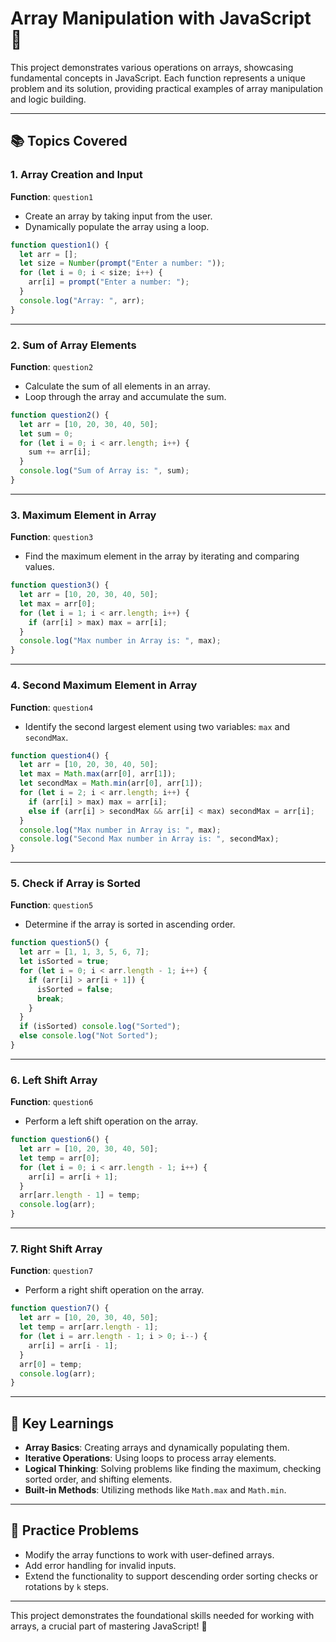 # **Array Manipulation with JavaScript** 🚀

This project demonstrates various operations on arrays, showcasing fundamental concepts in JavaScript. Each function represents a unique problem and its solution, providing practical examples of array manipulation and logic building.

---

## **📚 Topics Covered**

### **1. Array Creation and Input**  
**Function**: `question1`  
- Create an array by taking input from the user.
- Dynamically populate the array using a loop.
  
```javascript
function question1() {
  let arr = [];
  let size = Number(prompt("Enter a number: "));
  for (let i = 0; i < size; i++) {
    arr[i] = prompt("Enter a number: ");
  }
  console.log("Array: ", arr);
}
```

---

### **2. Sum of Array Elements**  
**Function**: `question2`  
- Calculate the sum of all elements in an array.  
- Loop through the array and accumulate the sum.  

```javascript
function question2() {
  let arr = [10, 20, 30, 40, 50];
  let sum = 0;
  for (let i = 0; i < arr.length; i++) {
    sum += arr[i];
  }
  console.log("Sum of Array is: ", sum);
}
```

---

### **3. Maximum Element in Array**  
**Function**: `question3`  
- Find the maximum element in the array by iterating and comparing values.

```javascript
function question3() {
  let arr = [10, 20, 30, 40, 50];
  let max = arr[0];
  for (let i = 1; i < arr.length; i++) {
    if (arr[i] > max) max = arr[i];
  }
  console.log("Max number in Array is: ", max);
}
```

---

### **4. Second Maximum Element in Array**  
**Function**: `question4`  
- Identify the second largest element using two variables: `max` and `secondMax`.

```javascript
function question4() {
  let arr = [10, 20, 30, 40, 50];
  let max = Math.max(arr[0], arr[1]);
  let secondMax = Math.min(arr[0], arr[1]);
  for (let i = 2; i < arr.length; i++) {
    if (arr[i] > max) max = arr[i];
    else if (arr[i] > secondMax && arr[i] < max) secondMax = arr[i];
  }
  console.log("Max number in Array is: ", max);
  console.log("Second Max number in Array is: ", secondMax);
}
```

---

### **5. Check if Array is Sorted**  
**Function**: `question5`  
- Determine if the array is sorted in ascending order.

```javascript
function question5() {
  let arr = [1, 1, 3, 5, 6, 7];
  let isSorted = true;
  for (let i = 0; i < arr.length - 1; i++) {
    if (arr[i] > arr[i + 1]) {
      isSorted = false;
      break;
    }
  }
  if (isSorted) console.log("Sorted");
  else console.log("Not Sorted");
}
```

---

### **6. Left Shift Array**  
**Function**: `question6`  
- Perform a left shift operation on the array.

```javascript
function question6() {
  let arr = [10, 20, 30, 40, 50];
  let temp = arr[0];
  for (let i = 0; i < arr.length - 1; i++) {
    arr[i] = arr[i + 1];
  }
  arr[arr.length - 1] = temp;
  console.log(arr);
}
```

---

### **7. Right Shift Array**  
**Function**: `question7`  
- Perform a right shift operation on the array.

```javascript
function question7() {
  let arr = [10, 20, 30, 40, 50];
  let temp = arr[arr.length - 1];
  for (let i = arr.length - 1; i > 0; i--) {
    arr[i] = arr[i - 1];
  }
  arr[0] = temp;
  console.log(arr);
}
```

---

## **🌟 Key Learnings**
- **Array Basics**: Creating arrays and dynamically populating them.
- **Iterative Operations**: Using loops to process array elements.
- **Logical Thinking**: Solving problems like finding the maximum, checking sorted order, and shifting elements.
- **Built-in Methods**: Utilizing methods like `Math.max` and `Math.min`.

---

## **🎯 Practice Problems**
- Modify the array functions to work with user-defined arrays.
- Add error handling for invalid inputs.
- Extend the functionality to support descending order sorting checks or rotations by `k` steps.

---

This project demonstrates the foundational skills needed for working with arrays, a crucial part of mastering JavaScript! 🚀